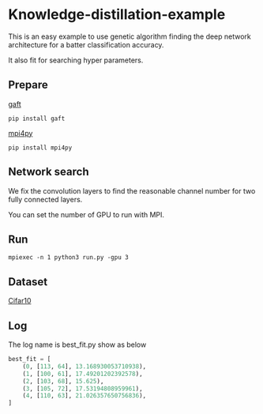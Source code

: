 # Knowledge-distillation-example

This is an easy example to use genetic algorithm finding the deep network architecture for a batter classification accuracy.

It also fit for searching hyper parameters.

## Prepare

[gaft](https://github.com/PytLab/gaft)

```Script
pip install gaft
```

[mpi4py](https://pypi.org/project/mpi4py/1.1.0/)

```Script
pip install mpi4py
```

## Network search

We fix the convolution layers to find the reasonable channel number for two fully connected layers.

You can set the number of GPU to run with MPI.

## Run
```Script
mpiexec -n 1 python3 run.py -gpu 3
```
## Dataset

[Cifar10](http://www.cs.toronto.edu/~kriz/cifar.html)

## Log

The log name is best_fit.py show as below

```Python
best_fit = [
    (0, [113, 64], 13.168930053710938),
    (1, [100, 61], 17.49201202392578),
    (2, [103, 68], 15.625),
    (3, [105, 72], 17.53194808959961),
    (4, [110, 63], 21.026357650756836),
]
```